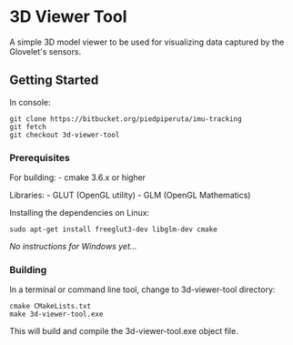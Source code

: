 # 3D Viewer Tool

A simple 3D model viewer to be used for visualizing data captured by the Glovelet's sensors.

## Getting Started

In console:
```
git clone https://bitbucket.org/piedpiperuta/imu-tracking
git fetch
git checkout 3d-viewer-tool
```
### Prerequisites

For building:
	- cmake 3.6.x or higher

Libraries:
	- GLUT (OpenGL utility)
	- GLM (OpenGL Mathematics)

Installing the dependencies on Linux:
```
sudo apt-get install freeglut3-dev libglm-dev cmake
```

*No instructions for Windows yet...*

### Building

In a terminal or command line tool, change to 3d-viewer-tool directory:
```
cmake CMakeLists.txt
make 3d-viewer-tool.exe
```

This will build and compile the 3d-viewer-tool.exe object file.